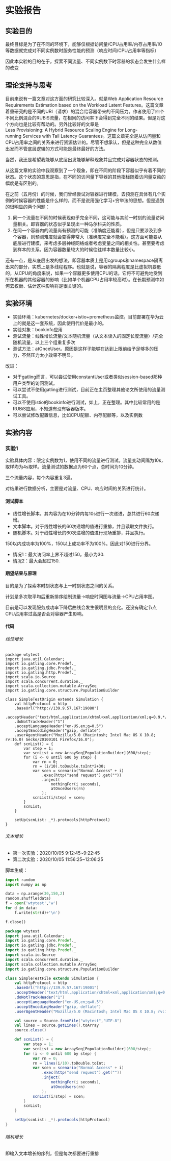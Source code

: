 # 实验报告

## 实验目的

最终目标是为了在不同的环境下，能够仅根据访问量/CPU占用率/内存占用率/IO等数据就完成对不同实例数时服务性能的预测（响应时间/CPU占用率等指标）

因此本实验的目的在于，探索不同流量、不同实例数下时容器的状态会发生什么样的改变

## 理论支持与思考

目前来说有一篇文章对这方面的研究比较深入。就是Web Application Resource Requirements Estimation based on the Workload Latent Features。这篇文章着重研究的是不同的URI（请求）的混合给容器带来的不同压力。作者使用了四个不同比例混合的RUBiS流量，在相同的访问率下会得到完全不同的结果。但是对这个方向也是比较有帮助的。另外比较好的文章是Less Provisioning: A Hybrid Resource Scaling Engine for Long-running Services with Tail Latency Guarantees。这篇文章完全是从访问量和CPU占用率之间的关系来进行资源估计的。尽管不想承认，但是这种完全从数值出发而不管底层逻辑的方式可能是最终最好的方法。

当然，我还是希望我能够从底层出发能够解释现象并且完成对容器状态的预测。

从这篇文章的实验中我观察到了一个现象，即在不同的阶段下容器似乎有着不同的状态。这个状态的意思是指，在不同的访问量下容器的其他指标随着访问量变动的幅度是有区别的。

在之前（五月份）的时候，我们曾经尝试对容器进行建模，去预测在具体有几个实例的时候容器的性能是什么样的，而不是说用强化学习+穷举法的思想。但是遇到的很明显的两个问题：

1. 同一个流量在不同的时候表现似乎完全不同，这可能与其前一时刻的流量访问量相关。即容器的状态似乎呈现出一种马尔科夫的性质。
2. 在同一个容器内的流量尚有预测的可能（准确度还能看），但是只要涉及到多个容器，则预测难度就会变得非常大（准确度完全不能看）。这方面可能要从底层进行建模，来考虑多层神经网络或者考虑变量之间的相关性。甚至要考虑到样本的关系，因为容器数量较大的时候往往样本数量比较小。

还有一点，是从底层出发的想法，即容器本质上是用cgroups和namespace隔离出来的部分，实质上是多线程程序。也就是说，容器的隔离程度是比虚拟机要低的，从CPU的角度来说，如果一个容器更多使用CPU的话，它将不可避免地受到所在机器的其他容器的影响（比如单个机器CPU占用率较高时）。在长期预测中如何去权衡、估计这种影响将是很关键的。

## 实验环境

* 实验环境：kubernetes/docker+istio+prometheus监控。目前部署在华为云上的就是这一套系统，因此使用代价是最小的。
* 实验对象：bookinfo应用
* 测试流量：线性增长流量/文本随机流量（从文本读入的固定长度流量）/完全随机流量，以上三个组重复多次
* 测试方法：atOnceUser。原因是这样子能够在达到上限前给予足够多的压力，不然压力太小效果不明显。

改进：
* 对于gatling而言，可以尝试使用constantUser或者类似session-based那种用户类型的访问测试。
* 可以尝试不使用gatling进行测试，目前正在主页整理其他论文所使用的流量测试工具。
* 可以不使用istio的bookinfo进行测试，如上，正在整理。其中比较常用的是RUBiS应用，不知道有没有容器版本。
* 可以尝试修改配置信息，比如CPU配额、内存配额等，以及实例数

## 实验内容

### 实验1

实验具体内容：限定实例数为1，使用不同的流量进行测试。流量变动间隔为10s，取样均为4s取样。流量测试的数据点为60个点，总时间为10分钟。

三个流量内容，每个内容重复3遍。

对结果进行数据分析，主要是对流量、CPU、响应时间的关系进行统计。

#### 测试脚本

* 线性增长脚本。其内容为在10分钟内每10s进行一次递进，总共进行60次递增。
* 文本脚本。对于线性增长的60次递增的值进行重排，并且读取文件执行。
* 随机脚本。对于线性增长的60次递增的值进行现场重排，并且执行。

150以内成功率为100%，150以上成功率不为100%。因此对150进行分界。
* 情况1：最大访问率上界不超过150，最小为30.
* 情况2：最大会超过150.

#### 期望结果与原理

目的是为了探索本时刻状态与上一时刻状态之间的关系。

计划是多次取平均后重新排序绘制流量->响应时间图与流量->CPU占用率图。

目前是可以发现服务成功率下降后曲线会发生很明显的变化。还没有确定节点CPU占用率过高是否会对容器产生影响。


#### 代码

###### 线性增长

```
package wtytest
import java.util.Calendar;
import io.gatling.core.Predef._
import io.gatling.jdbc.Predef._
import io.gatling.http.Predef._
import scala.io.Source
import scala.concurrent.duration._
import scala.collection.mutable.ArraySeq
import io.gatling.core.structure.PopulationBuilder

class SimpleTestOrigin extends Simulation {
    val httpProtocol = http
    .baseUrl("http://139.9.57.167:19080")
    .acceptHeader("text/html,application/xhtml+xml,application/xml;q=0.9,*/*;q=0.8")
    .doNotTrackHeader("1")
    .acceptLanguageHeader("en-US,en;q=0.5")
    .acceptEncodingHeader("gzip, deflate")
    .userAgentHeader("Mozilla/5.0 (Macintosh; Intel Mac OS X 10.8; rv:16.0) Gecko/20100101 Firefox/16.0");
    def scnList() = {
        var step = 1;
        var scnList = new ArraySeq[PopulationBuilder](600/step);
        for (i <- 0 until 600 by step) {
            var rn = 0;
            rn = (i/10).toDouble.toInt*2+30;
            var scen = scenario("Normal Access" + i)
                .exec(http("send request").get(""))
                .inject(
                    nothingFor(i seconds),
                    atOnceUsers(rn)
                );
            scnList(i/step) = scen;
        }
        scnList;
    }

    setUp(scnList: _*).protocols(httpProtocol)
}
```

###### 文本增长

* 第一次实验：2020/10/05 9:12:45~9:22:45
* 第二次实验：2020/10/05 11:56:25~12:06:25

脚本生成：

```python
import random
import numpy as np

data = np.arange(30,150,2)
random.shuffle(data)
f = open('wtytest','w')
for d in data:
    f.write(str(d)+'\n')

f.close()
```

```scala
package wtytest
import java.util.Calendar;
import io.gatling.core.Predef._
import io.gatling.jdbc.Predef._
import io.gatling.http.Predef._
import scala.io.Source
import scala.concurrent.duration._
import scala.collection.mutable.ArraySeq
import io.gatling.core.structure.PopulationBuilder

class SimpleTestFile extends Simulation {
    val httpProtocol = http
    .baseUrl("http://139.9.57.167:19001")
    .acceptHeader("text/html,application/xhtml+xml,application/xml;q=0.9,*/*;q=0.8")
    .doNotTrackHeader("1")
    .acceptLanguageHeader("en-US,en;q=0.5")
    .acceptEncodingHeader("gzip, deflate")
    .userAgentHeader("Mozilla/5.0 (Macintosh; Intel Mac OS X 10.8; rv:16.0) Gecko/20100101 Firefox/16.0");

    val source = Source.fromFile("wtytest","UTF-8")
    val lines = source.getLines().toArray
    source.close()

    def scnList() = {
        var step = 1;
        var scnList = new ArraySeq[PopulationBuilder](600/step);
        for (i <- 0 until 600 by step) {
            var rn = 0;
            rn = lines(i/10).toDouble.toInt;
            var scen = scenario("Normal Access" + i)
                .exec(http("send request").get(""))
                .inject(
                    nothingFor(i seconds),
                    atOnceUsers(rn)
                );
            scnList(i/step) = scen;
        }
        scnList;
    }

    setUp(scnList: _*).protocols(httpProtocol)
}
```

###### 随机增长

即输入文本增长的序列，但是每次都要进行重排

